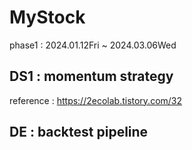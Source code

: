# MyStock

phase1 : 2024.01.12Fri ~ 2024.03.06Wed


## DS1 : momentum strategy

reference : https://2ecolab.tistory.com/32


## DE : backtest pipeline


